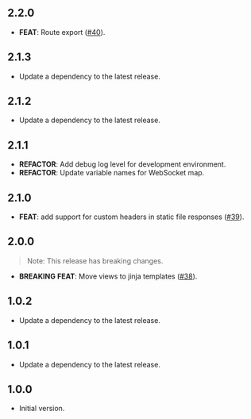 ## 2.2.0

 - **FEAT**: Route export ([#40](https://github.com/dartarcade/arcade/issues/40)).

## 2.1.3

 - Update a dependency to the latest release.

## 2.1.2

 - Update a dependency to the latest release.

## 2.1.1

 - **REFACTOR**: Add debug log level for development environment.
 - **REFACTOR**: Update variable names for WebSocket map.

## 2.1.0

 - **FEAT**: add support for custom headers in static file responses ([#39](https://github.com/dartarcade/arcade/issues/39)).

## 2.0.0

> Note: This release has breaking changes.

 - **BREAKING** **FEAT**: Move views to jinja templates ([#38](https://github.com/dartarcade/arcade/issues/38)).

## 1.0.2

 - Update a dependency to the latest release.

## 1.0.1

 - Update a dependency to the latest release.

## 1.0.0

- Initial version.
